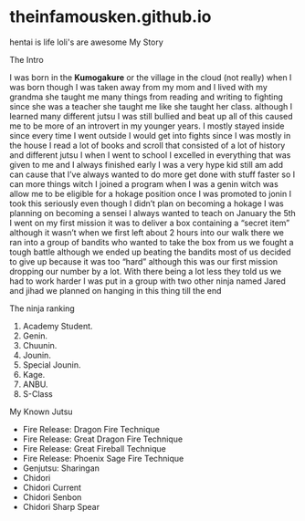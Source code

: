 # theinfamousken.github.io
hentai is life loli's are awesome
My Story

The Intro
<p>I was born in the <b>Kumogakure</b> or the village in the cloud (not really) when I was born though I was taken away from my mom and I lived with my grandma she taught me many things from reading and writing to fighting since she was a teacher she taught me like she taught her class. although I learned many different jutsu I was still bullied and beat up all of this caused me to be more of an introvert in my younger years. I mostly stayed inside since every time I went outside I would get into fights since I was mostly in the house I read a lot of books and scroll that consisted of a lot of history and different jutsu I when I went to school I excelled in everything that was given to me and I always finished early I was a very hype kid still am add can cause that I’ve always wanted to do more get done with stuff faster so I can more things witch I joined a program when I was a genin witch was allow me to be eligible for a hokage position once I was promoted to jonin I took this seriously even though I didn’t plan on becoming a hokage I was planning on becoming a sensei I always wanted to teach on January the 5th I went on my first mission it was  to deliver a box containing a “secret item” although it wasn’t when we first left about 2 hours into our walk there we ran into a group of bandits who wanted to take the box from us we fought a tough battle although we ended up beating the bandits most of us decided to give up because it was too “hard” although this was our first mission dropping our number by a lot. With there being a lot less they told us we had to work harder I was put in a group with two other ninja named Jared and jihad we planned on hanging in this thing till the end</p>
The ninja ranking
<ol>
  <li>Academy Student.</li>
  <li>Genin.</li>
  <li>Chuunin.</li>
  <li>Jounin.</li>
  <li>Special Jounin.</li>
  <li>Kage.</li>
  <li>ANBU.</li>
  <li>S-Class</li>
</ol>
My Known Jutsu
<ul>
  <li>Fire Release: Dragon Fire Technique</li>
  <li>Fire Release: Great Dragon Fire Technique</li>
  <li>Fire Release: Great Fireball Technique</li>
  <li>Fire Release: Phoenix Sage Fire Technique</li>
  <li>Genjutsu: Sharingan</li>
  <li>Chidori</li>
  <li>Chidori Current</li>
  <li>Chidori Senbon</li>
  <li>Chidori Sharp Spear</li>
</ul>
